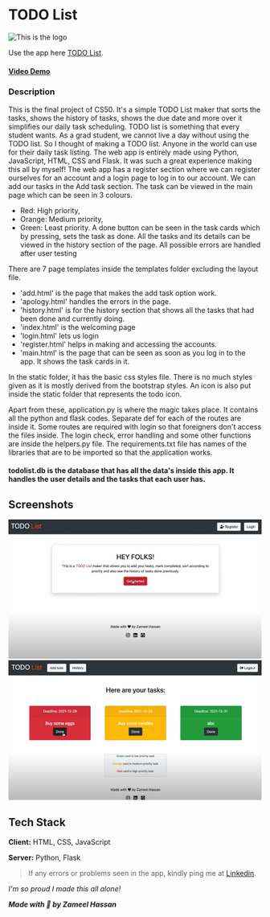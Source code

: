 
# TODO List

![This is the logo](/static/icon.ico)

Use the app here [TODO List](https://todolist.zameel7.repl.co/).

#### [Video Demo](https://youtu.be/N7bTTossE7E)  

### Description

This is the final project of CS50. 
It's a simple TODO List maker that sorts the tasks, shows the history of tasks, shows the due date and more over it simplifies our daily task scheduling. 
TODO list is something that every student wants. As a grad student, we cannot live a day without using the TODO list. So I thought of making a TODO list. Anyone in the world can use for their daily task listing. The web app is entirely made using Python, JavaScript, HTML, CSS and Flask. It was such a great experience making this all by myself! The web app has a register section where we can register ourselves for an account and a login page to log in to our account. We can add our tasks in the Add task section. The task can be viewed in the main page which can be seen in 3 colours. 
- Red: High priority, 
- Orange: Medium priority, 
- Green: Least priority. 
A done button can be seen in the task cards which by pressing, sets the task as done. All the tasks and its details can be viewed in the history section of the page. All possible errors are handled after user testing

There are 7 page templates inside the templates folder excluding the layout file. 
- 'add.html' is the page that makes the add task option work. 
- 'apology.html' handles the errors in the page. 
- 'history.html' is for the history section that shows all the tasks that had been done and currently doing. 
- 'index.html' is the welcoming page
- 'login.html' lets us login
- 'register.html' helps in making and accessing the accounts. 
- 'main.html' is the page that can be seen as soon as you log in to the app. It shows the task cards in it.

In the static folder, it has the basic css styles file. There is no much styles given as it is mostly derived from the bootstrap styles. An icon is also put inside the static folder that represents the todo icon.

Apart from these, application.py is where the magic takes place. It contains all the python and flask codes. Separate def for each of the routes are inside it. Some routes are required with login so that foreigners don't access the files inside. The login check, error handling and some other functions are inside the helpers.py file. The requirements.txt file has names of the libraries that are to be imported so that the application works.

#### todolist.db is the database that has all the data's inside this app. It handles the user details and the tasks that each user has.
## Screenshots

![App Homescreen](/static/todo-home-screen.png)
![App Tasks](/static/todo-tasks.png)


## Tech Stack

**Client:** HTML, CSS, JavaScript

**Server:** Python, Flask


> If any errors or problems seen in the app, kindly ping me at [Linkedin](https://www.linkedin.com/in/zameelhassan/).

*I'm so proud I made this all alone!*

***Made with 🖤 by Zameel Hassan***
